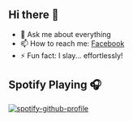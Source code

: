 ## Hi there 👋

- 💬 Ask me about everything
- 📫 How to reach me: [Facebook]
- ⚡ Fun fact: I slay... effortlessly!

## Spotify Playing 🎧

[![spotify-github-profile](https://spotify-github-profile.kittinanx.com/api/view?uid=31i5cznsr6bysfxgi3i7yv3ewx3q&cover_image=true&theme=default&show_offline=false&background_color=121212&interchange=false&bar_color_cover=true)](https://github.com/kittinan/spotify-github-profile)

[Facebook]: https://fb.com/anhctp.uet

